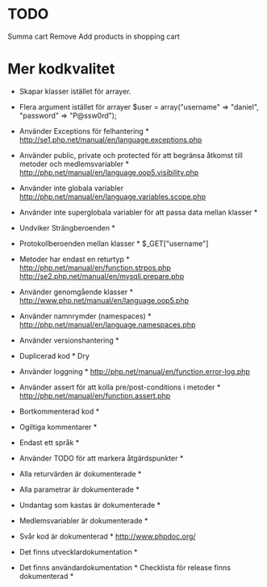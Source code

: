 

TODO
====

Summa cart
Remove Add products in shopping cart


Mer kodkvalitet
===
* Skapar klasser istället för arrayer.
* Flera argument istället för arrayer 
$user = array("username" => "daniel", "password" => "P@ssw0rd");


* Använder Exceptions för felhantering *
http://se1.php.net/manual/en/language.exceptions.php

* Använder public, private och protected för att begränsa åtkomst till metoder och medlemsvariabler *
http://php.net/manual/en/language.oop5.visibility.php

* Använder inte globala variabler 
http://php.net/manual/en/language.variables.scope.php

* Använder inte superglobala variabler för att passa data mellan klasser *
* Undviker Strängberoenden *
* Protokollberoenden mellan klasser *
$_GET["username"]

* Metoder har endast en returtyp *
http://php.net/manual/en/function.strpos.php
http://se2.php.net/manual/en/mysqli.prepare.php

* Använder genomgående klasser *
http://www.php.net/manual/en/language.oop5.php

* Använder namnrymder (namespaces) *
http://php.net/manual/en/language.namespaces.php

* Använder versionshantering *
* Duplicerad kod *
Dry
* Använder loggning *
http://php.net/manual/en/function.error-log.php

* Använder assert för att kolla pre/post-conditions i metoder *
http://php.net/manual/en/function.assert.php

* Bortkommenterad kod *
* Ogiltiga kommentarer *
* Endast ett språk *
* Använder TODO för att markera åtgärdspunkter *
* Alla returvärden är dokumenterade *
* Alla parametrar är dokumenterade *
* Undantag som kastas är dokumenterade *
* Medlemsvariabler är dokumenterade *
* Svår kod är dokumenterad *
http://www.phpdoc.org/

* Det finns utvecklardokumentation *
* Det finns användardokumentation *
Checklista för release finns dokumenterad *